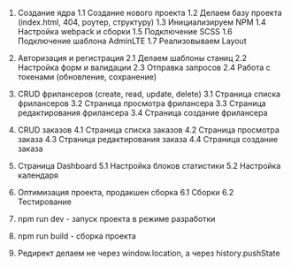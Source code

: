 1. Создание ядра
   1.1 Создание нового проекта
   1.2 Делаем базу проекта (index.html, 404, роутер, структуру)
   1.3 Инициализируем NPM
   1.4 Настройка webpack и сборки
   1.5 Подключение SCSS
   1.6 Подключение шаблона AdminLTE
   1.7 Реализовываем Layout
2. Авторизация и регистрация
   2.1 Делаем шаблоны станиц
   2.2 Настройка форм и валидации
   2.3 Отправка запросов
   2.4 Работа с токенами (обновление, сохранение)
3. CRUD фрилансеров (create, read, update, delete)
   3.1 Страница списка фрилансеров
   3.2 Страница просмотра фрилансера
   3.3 Страница редактирования фрилансера
   3.4 Страница создание фрилансера
4. CRUD заказов
   4.1 Страница списка заказов
   4.2 Страница просмотра заказа
   4.3 Страница редактирования заказа
   4.4 Страница создание заказа
5. Страница Dashboard
   5.1 Настройка блоков статистики
   5.2 Настройка календаря
6. Оптимизация проекта, продакшен сборка
   6.1 Сборки
   6.2 Тестирование


1. npm run dev - запуск проекта в режиме разработки
2. npm run build - сборка проекта
3. Редирект делаем не через window.location, а через history.pushState